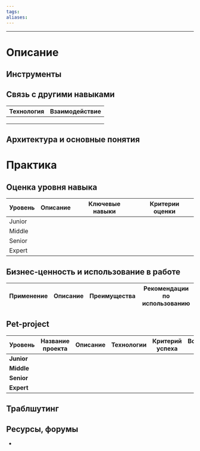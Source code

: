 ```yaml
---
tags: 
aliases:
---
```

---


# Описание


## Инструменты


## Связь с другими навыками


| Технология | Взаимодействие |
| ---------- | -------------- |
|            |                |
|            |                |
|            |                |

## Архитектура и основные понятия



# Практика


## Оценка уровня навыка

| Уровень | Описание | Ключевые навыки | Критерии оценки |
| ------- | -------- | --------------- | --------------- |
| Junior  |          |                 |                 |
| Middle  |          |                 |                 |
| Senior  |          |                 |                 |
| Expert  |          |                 |                 |

## Бизнес-ценность и использование в работе

| Применение      | Описание                               | Преимущества                   | Рекомендации по использованию     |
| --------------- | -------------------------------------- | ------------------------------ | --------------------------------- |

## Pet-project

| Уровень    | Название проекта | Описание | Технологии | Критерий успеха | Вспомагательные ссылки |
| ---------- | ---------------- | -------- | ---------- | --------------- | ---------------------- |
| **Junior** |                  |          |            |                 |                        |
| **Middle** |                  |          |            |                 |                        |
| **Senior** |                  |          |            |                 |                        |
| **Expert** |                  |          |            |                 |                        |
## Траблшутинг


## Ресурсы, форумы
- 